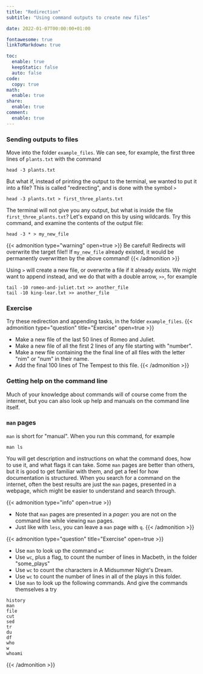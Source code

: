 ```yaml
---
title: "Redirection"
subtitle: "Using command outputs to create new files"

date: 2022-01-07T00:00:00+01:00

fontawesome: true
linkToMarkdown: true

toc:
  enable: true
  keepStatic: false
  auto: false
code:
  copy: true
math:
  enable: true
share:
  enable: true
comment:
  enable: true
---
```


### Sending outputs to files

Move into the folder `example_files`. We can see, for example, the first three lines of `plants.txt` with the command

```
head -3 plants.txt
```

But what if, instead of printing the output to the terminal, we wanted to put it into a file? This is called "redirecting", and is done with the symbol `>`

```shell
head -3 plants.txt > first_three_plants.txt
```

The terminal will not give you any output, but what is inside the file `first_three_plants.txt`? Let's expand on this by using wildcards. Try this command, and examine the contents of the output file:

```shell
head -3 * > my_new_file
```

{{< admonition type="warning" open=true >}}
Be careful! Redirects will overwrite the target file!! If `my_new_file` already existed, it would be permanently overwritten by the above command!
{{< /admonition >}}

Using `>` will create a new file, or overwrite a file if it already exists. We might want to append instead, and we do that with a double arrow, `>>`, for example

```shell
tail -10 romeo-and-juliet.txt >> another_file
tail -10 king-lear.txt >> another_file
```

### Exercise
Try these redirection and appending tasks, in the folder `example_files`.
{{< admonition type="question" title="Exercise" open=true >}}
- Make a new file of the last 50 lines of Romeo and Juliet.
- Make a new file of all the first 2 lines of any file starting with "number".
- Make a new file containing the the final line of all files with the letter "nim" or "num" in their name.
- Add the final 100 lines of The Tempest to this file.
{{< /admonition >}}

### Getting help on the command line

Much of your knowledge about commands will of course come from the internet, but you can also look up help and manuals on the command line itself.

### `man` pages
`man` is short for "manual". When you run this command, for example

```shell
man ls
```

You will get description and instructions on what the command does, how to use it, and what flags it can take. Some `man` pages are better than others, but it is good to get familiar with them, and get a feel for how documentation is structured. When you search for a command on the internet, often the best results are just the `man` pages, presented in a webpage, which might be easier to understand and search through.

{{< admonition type="info" open=true >}}
- Note that `man` pages are presented in a _pager_: you are not on the command line while viewing `man` pages.
- Just like with `less`, you can leave a `man` page with `q`.
{{< /admonition >}}

{{< admonition type="question" title="Exercise" open=true >}}
- Use `man` to look up the command `wc`
- Use `wc`, plus a flag, to count the number of lines in Macbeth, in the folder "some_plays"
- Use `wc` to count the characters in A Midsummer Night's Dream.
- Use `wc` to count the number of lines in all of the plays in this folder.
- Use `man` to look up the following commands. And give the commands themselves a try
```shell
history
man
file
cut
sed
tr
du
df
who
w
whoami
```
{{< /admonition >}}

